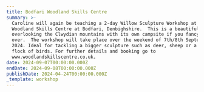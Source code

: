 ```yaml
---
title: Bodfari Woodland Skills Centre
summary: >-
  Caroline will again be teaching a 2-day Willow Sculpture Workshop at The
  Woodland Skills Centre at Bodfari, Denbighshire.  This is a beautiful venue
  overlooking the Clwydian mountains with its own campsite if you fancy staying
  over.  The workshop will take place over the weekend of 7th/8th September
  2024. Ideal for tackling a bigger sculpture such as deer, sheep or a small
  flock of birds. For further details and booking go to
  www.woodlandskillscentre.co.uk.
date: 2024-09-07T00:00:00.000Z
endDate: 2024-09-08T00:00:00.000Z
publishDate: 2024-04-24T00:00:00.000Z
_template: workshop
---
```



